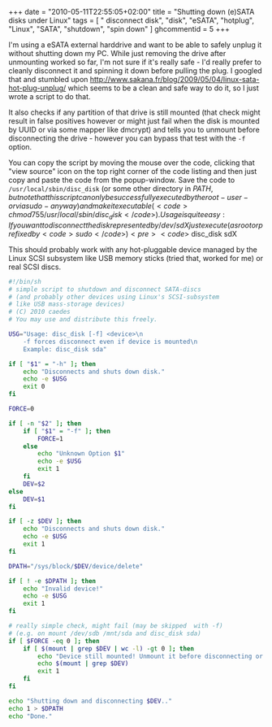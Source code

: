 +++
date = "2010-05-11T22:55:05+02:00"
title = "Shutting down (e)SATA disks under Linux"
tags = [ " disconnect disk", "disk", "eSATA", "hotplug", "Linux", "SATA", "shutdown", "spin down" ]
ghcommentid = 5
+++

I'm using a eSATA external harddrive and want to be able to safely unplug it without shutting down my PC. While just removing the drive after unmounting worked so far, I'm not sure if it's really safe - I'd really prefer to cleanly disconnect it and spinning it down before pulling the plug. 
I googled that and stumbled upon <a href="http://www.sakana.fr/blog/2009/05/04/linux-sata-hot-plug-unplug/">http://www.sakana.fr/blog/2009/05/04/linux-sata-hot-plug-unplug/</a> which seems to be a clean and safe way to do it, so I just wrote a script to do that.
<!--more-->
It also checks if any partition of that drive is still mounted (that check might result in false positives however or might just fail when the disk is mounted by UUID or via some mapper like dmcrypt) and tells you to unmount before disconnecting the drive - however you can bypass that test with the <code>-f</code> option.

You can copy the script by moving the mouse over the code, clicking that "view source" icon on the top right corner of the code listing and then just copy and paste the code from the popup-window.
Save the code to <code>/usr/local/sbin/disc_disk</code> (or some other directory in $PATH, but note that this script can only be successfully executed by the root-user - or via sudo - anyway) and make it executable (<code>chmod 755 /usr/local/sbin/disc_disk</code>).
Usage is quite easy: If you want to disconnect the disk represented by /dev/sdX just execute (as root or prefixed by <code>sudo</code>) <pre><code>$ disc_disk sdX</pre></code>

This should probably work with any hot-pluggable device managed by the Linux SCSI subsystem like USB memory sticks (tried that, worked for me) or real SCSI discs.


```bash
#!/bin/sh
# simple script to shutdown and disconnect SATA-discs
# (and probably other devices using Linux's SCSI-subsystem 
# like USB mass-storage devices)
# (C) 2010 caedes
# You may use and distribute this freely.

USG="Usage: disc_disk [-f] <device>\n
	-f forces disconnect even if device is mounted\n
	Example: disc_disk sda"

if [ "$1" = "-h" ]; then
	echo "Disconnects and shuts down disk."
	echo -e $USG
	exit 0
fi

FORCE=0

if [ -n "$2" ]; then
	if [ "$1" = "-f" ]; then
		FORCE=1
	else
		echo "Unknown Option $1"
		echo -e $USG
		exit 1
	fi
	DEV=$2
else
	DEV=$1
fi

if [ -z $DEV ]; then
	echo "Disconnects and shuts down disk."
	echo -e $USG
	exit 1
fi

DPATH="/sys/block/$DEV/device/delete"

if [ ! -e $DPATH ]; then
	echo "Invalid device!"
	echo -e $USG
	exit 1
fi

# really simple check, might fail (may be skipped  with -f)
# (e.g. on mount /dev/sdb /mnt/sda and disc_disk sda)
if [ $FORCE -eq 0 ]; then
	if [ $(mount | grep $DEV | wc -l) -gt 0 ]; then
		echo "Device still mounted! Unmount it before disconnecting or use -f option to enforce disconnect (dangerous!)."
		echo $(mount | grep $DEV)
		exit 1
	fi
fi

echo "Shutting down and disconnecting $DEV.."
echo 1 > $DPATH
echo "Done."
```
